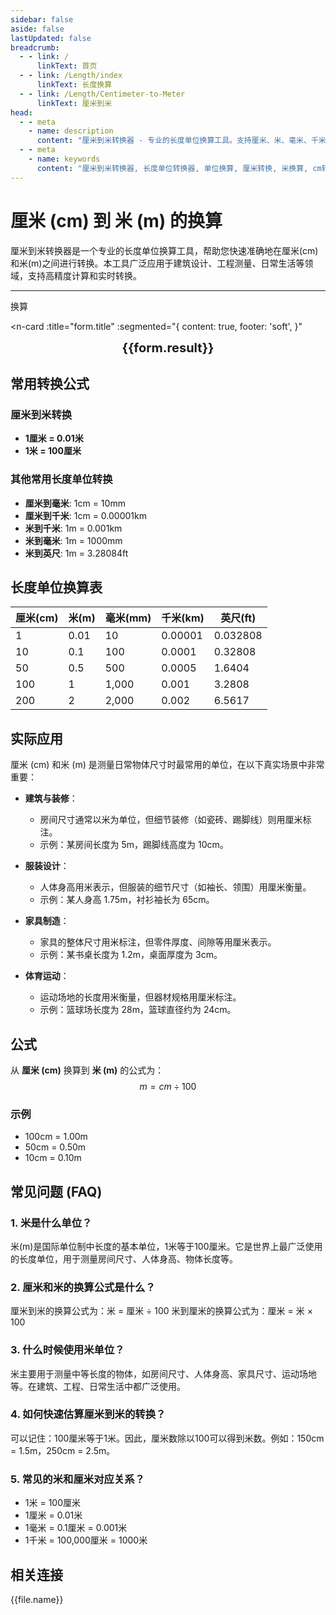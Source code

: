 ```yaml
---
sidebar: false
aside: false
lastUpdated: false
breadcrumb:
  - - link: /
      linkText: 首页
  - - link: /Length/index
      linkText: 长度换算
  - - link: /Length/Centimeter-to-Meter
      linkText: 厘米到米
head:
  - - meta
    - name: description
      content: "厘米到米转换器 - 专业的长度单位换算工具。支持厘米、米、毫米、千米等多种单位转换，提供精确的换算公式和实用转换表。"
  - - meta
    - name: keywords
      content: "厘米到米转换器, 长度单位转换器, 单位换算, 厘米转换, 米换算, cm转换, m换算, 尺寸换算器, 长度换算, 厘米和米换算, 米尺, 量尺, 直尺在线测量, 厘米换算米, 公制单位转换"
---
```

# 厘米 (cm) 到 米 (m) 的换算

厘米到米转换器是一个专业的长度单位换算工具，帮助您快速准确地在厘米(cm)和米(m)之间进行转换。本工具广泛应用于建筑设计、工程测量、日常生活等领域，支持高精度计算和实时转换。

---
<script setup>
import { onMounted, reactive, inject, ref } from 'vue'
import { NButton, NForm, NFormItem, NInput, NInputNumber, NSelect, NCard, useMessage,NGrid ,NGi } from 'naive-ui'
import { defineClientComponent } from 'vitepress'
import { Length } from '../files';
const seoKey = ['单位转换器','单位换算','长度单位转换器','长度单位转换','尺寸换算','长度单位换算','长度单位换算表','厘米转换','厘米和米换算','米厘米分米毫米的换算','cm和m换算','cm是什么','厘米单位','cm换算','厘米和米的换算公式','厘米 英寸','一厘米等于多少米','公分是什么单位','cm是什么意思','厘米和米','尺寸转换器','量尺','米尺','长度换算器','厘米换算','一厘米','cm是什么单位','长度转换','直尺在线测量','英尺换算厘米','英寸 厘米','尺寸换算器','长度','分米','尺寸转换','刻度尺','厘米换算米','一厘米等于多少毫米','长度单位','毫米和厘米','寸','英尺和厘米的换算','尺','一米等于多少厘米','长度换算','公分','尺寸','一公分等于多少厘米','英尺换算','cm','长度单位换算','尺寸换算','英寸换算','mm','厘米换算英寸']
const convert = inject('convert')

const form = reactive({
  number: null,
  result: '',
  title: '厘米到米的换算',
})

const convertHandler = () => {
  if (form.number !== null && !isNaN(form.number)) {
    const convertedValue = parseFloat(form.number) / 100
    form.result = `${form.number}cm = ${convertedValue.toFixed(2)}m`
  } else {
    form.result = '请输入有效的数值。'
  }
}
</script>

<n-form size="large" :model="form">
  <n-form-item label="厘米 (cm)">
    <n-input-number v-model:value="form.number" placeholder="输入厘米" style="width: 100%" />
  </n-form-item>
  <n-form-item>
    <n-button type="info" @click="convertHandler" block>换算</n-button>
  </n-form-item>
</n-form>

<n-card 
  :title="form.title"
  :segmented="{
    content: true,
    footer: 'soft',
  }"
>
  <div  style="text-align:center;font-size:20px;">
    <strong>{{form.result}}</strong>
  </div>
  <template #footer>
    <div>
      <span v-for="item of seoKey">{{item}}，</span>
    </div>
  </template>
</n-card>

## 常用转换公式

### 厘米到米转换
- **1厘米 = 0.01米**
- **1米 = 100厘米**

### 其他常用长度单位转换
- **厘米到毫米**: 1cm = 10mm
- **厘米到千米**: 1cm = 0.00001km
- **米到千米**: 1m = 0.001km
- **米到毫米**: 1m = 1000mm
- **米到英尺**: 1m = 3.28084ft

## 长度单位换算表

| 厘米(cm) | 米(m) | 毫米(mm) | 千米(km) | 英尺(ft) |
|----------|-------|----------|----------|----------|
| 1 | 0.01 | 10 | 0.00001 | 0.032808 |
| 10 | 0.1 | 100 | 0.0001 | 0.32808 |
| 50 | 0.5 | 500 | 0.0005 | 1.6404 |
| 100 | 1 | 1,000 | 0.001 | 3.2808 |
| 200 | 2 | 2,000 | 0.002 | 6.5617 |

## 实际应用

厘米 (cm) 和米 (m) 是测量日常物体尺寸时最常用的单位，在以下真实场景中非常重要：

- **建筑与装修**：
  - 房间尺寸通常以米为单位，但细节装修（如瓷砖、踢脚线）则用厘米标注。
  - 示例：某房间长度为 5m，踢脚线高度为 10cm。

- **服装设计**：
  - 人体身高用米表示，但服装的细节尺寸（如袖长、领围）用厘米衡量。
  - 示例：某人身高 1.75m，衬衫袖长为 65cm。

- **家具制造**：
  - 家具的整体尺寸用米标注，但零件厚度、间隙等用厘米表示。
  - 示例：某书桌长度为 1.2m，桌面厚度为 3cm。

- **体育运动**：
  - 运动场地的长度用米衡量，但器材规格用厘米标注。
  - 示例：篮球场长度为 28m，篮球直径约为 24cm。

## 公式

从 **厘米 (cm)** 换算到 **米 (m)** 的公式为：
$$ m = cm \div 100 $$

### 示例
- 100cm = 1.00m
- 50cm = 0.50m
- 10cm = 0.10m

## 常见问题 (FAQ)

### 1. 米是什么单位？
米(m)是国际单位制中长度的基本单位，1米等于100厘米。它是世界上最广泛使用的长度单位，用于测量房间尺寸、人体身高、物体长度等。

### 2. 厘米和米的换算公式是什么？
厘米到米的换算公式为：米 = 厘米 ÷ 100
米到厘米的换算公式为：厘米 = 米 × 100

### 3. 什么时候使用米单位？
米主要用于测量中等长度的物体，如房间尺寸、人体身高、家具尺寸、运动场地等。在建筑、工程、日常生活中都广泛使用。

### 4. 如何快速估算厘米到米的转换？
可以记住：100厘米等于1米。因此，厘米数除以100可以得到米数。例如：150cm = 1.5m，250cm = 2.5m。

### 5. 常见的米和厘米对应关系？
- 1米 = 100厘米
- 1厘米 = 0.01米
- 1毫米 = 0.1厘米 = 0.001米
- 1千米 = 100,000厘米 = 1000米

## 相关连接
<n-grid x-gap="12" :cols="2">
  <n-gi v-for="(file, index) in Length" :key="index">
    <n-button
      text
      tag="a"
      :href="file.path"
      type="info"
    >
      {{file.name}}
    </n-button>
  </n-gi>
</n-grid>